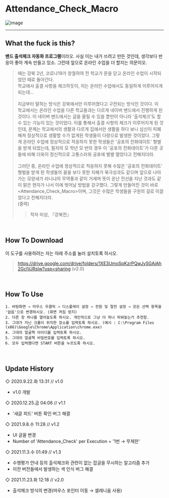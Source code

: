 # Attendance_Check_Macro
![image](https://user-images.githubusercontent.com/64591335/143252965-c4b48ebe-2ed0-40f9-9305-75ca934deb91.png)

---
## What the fuck is this?
**밴드 출석체크 자동화 프로그램**이라오. 사실 이는 내가 쓰려고 만든 것인데, 생각보다 반응이 좋아 계속 만들고 있소. 그런데 앞으로 온라인 수업을 더 할지는 의문이오.
> 때는 강북 2년, 코로나19가 창궐하여 전 학교가 문을 닫고 온라인 수업이 시작되었던 때로 돌아간다.<br>
> 학교에서 출결 사항을 체크하듯이, 이는 온라인 수업에서도 동일하게 이루어지게 되는데...<br><br>
> 지금부터 말하는 방식은 강북에서만 이루어졌다고 구전되는 방식인 것이다. 이 학교에서는 온라인 수업을 다른 학교들과는 다르게 네이버 밴드에서 진행하게 된 것이다. 이 네이버 밴드에서는 글을 올릴 수 있을 뿐만이 아니라 '출석체크'도 할 수 있는 기능이 있는 것이었다. 이를 통해서 출결 사항의 체크가 이루어지게 된 것인데, 문제는 학교에서의 생활과 다르게 집에서만 생활을 하다 보니 심신이 피폐해져 정상적으로 생활할 수가 없게된 학생들이 다량으로 발생한 것이었다. 그렇게 온라인 수업에 정상적으로 적응하지 못한 학생들은 '공포의 전화데이트' 형벌을 받게 되었는데, 필자의 모 학년 모 반의 경우 이 '공포의 전화데이트'가 다른 곳들에 비해 더욱이 정신적으로 고통스러워 공포에 벌벌 떨었다고 전해지더라.<br><br>
> 그러던 중, 온라인 수업에 정상적으로 적응하지 못해 수많은 '공포의 전화데이트' 형벌을 받게 된 학생들의 꼴을 보다 못한 지혜가 북극성과도 같으며 앞으로 나아가는 모양새가 라니냐의 무역풍과 같이 거세며 뜻이 온난 전선을 지난 것과도 같이 맑은 현자가 나서 이에 벗어날 방법을 강구했다. 그렇게 만들어진 것이 바로 <Attendance_Check_Macro>이며, 그것은 수많은 학생들을 구원의 길로 이끌었다고 전해지더라.<br>
> (중략)
>> 작자 미상, 『강북전』

<br>

## How To Download
이 도구를 사용하려는 자는 아래 주소를 눌러 설치토록 하시오.
> https://drive.google.com/drive/folders/1XE3UmoSpKzrPQwJySGAjAh2GcIVJRslw?usp=sharing (v2.0)
<br>

## How To Use
```
1. 바탕화면 → 마우스 우클릭 → 디스플레이 설정 → 전원 및 절전 설정 → 모든 선택 항목을 '없음'으로 변경하시오. (화면 꺼짐 방지)
2. 다른 창 하나를 열어놓도록 하시오. 개인적으로 그냥 더 하나 띄워놓는거 추천함.
3. 그대가 지닌 크롬이 위치한 장소를 입력토록 하시오. (예시 : C:\Program Files (x86)\Google\Chrome\Application\chrome.exe)
4. 그대의 얼굴책 아이디를 입력토록 하시오.
5. 그대의 얼굴책 비밀번호를 입력토록 하시오.
6. 모두 입력했다면 START 버튼을 누르도록 하시오.
```
<br>

## Update History
◇ 2020.9.22.화 13:31 // v1.0
- v1.0 개발

◇ 2020.12.25.금 04:06 // v1.1
- '새글 피드' 버튼 확인 버그 해결

◇ 2021.9.8.수 11:28 // v1.2
- UI 글꼴 변경
- Number of 'Attendance_Check' per Execution = '1번 → 무제한'

◇ 2021.11.3.수 01:49 // v1.3
- 수행평가 안내 등의 출석체크와 관련이 없는 잡글을 무시하는 알고리즘 추가
- 이전 버전들에서 발생하는 색 인식 버그 해결

◇ 2021.11.23.화 12:18 // v2.0
- 출석체크 방식의 변경(마우스 포인터 이동 → 셀레니움 사용)
